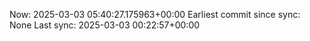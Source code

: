 Now: 2025-03-03 05:40:27.175963+00:00 Earliest commit since sync: None Last sync: 2025-03-03 00:22:57+00:00
